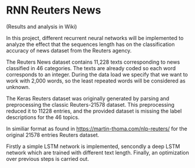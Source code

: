 # RNN Reuters News

(Results and analysis in Wiki)

In this project, different recurrent neural networks will be implemented to analyze the effect that the sequences length has on the classification accuracy of news dataset from the Reuters agency.

The Reuters News dataset contains 11,228 texts corresponding to news classified in 46 categories. The texts are already coded so each word corresponds to an integer. During the data load we specify that we want to work with 2,000 words, so the least repeated words will be considered as unknown.

The Keras Reuters dataset was originally generated by parsing and preprocessing the classic Reuters-21578 dataset. This preprocessing reduced it to 11228 entries, and the provided dataset is missing the label descriptions for the 46 topics.

In similiar format as found in https://martin-thoma.com/nlp-reuters/ for the original 21578 entries Reuters dataset.

Firstly a simple LSTM network is implemented, sencondly a deep LSTM network which are trained with different text length. Finally, an optimization over previous steps is carried out.
                            
